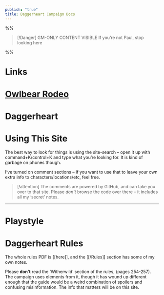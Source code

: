 ```yaml
---
publish: "true"
title: Daggerheart Campaign Docs
---
```

%%
> [!Danger] GM-ONLY CONTENT VISIBLE
> If you’re not Paul, stop looking here

%%

# Links
# [Owlbear Rodeo](https://www.owlbear.rodeo/room/FQgvZ2o7kSdb/TheBonedCalm)

# Daggerheart

# Using This Site
The best way to look for things is using the site-search – open it up with command+K/control+K and type what you’re looking for. It is kind of garbage on phones though.

I’ve turned on comment sections – if you want to use that to leave your own extra info to characters/locations/etc, feel free.

> [!attention]
> The comments are powered by GitHub, and can take you over to that site. Please *don’t* browse the code over there – it includes all my ‘secret’ notes.

***

# Playstyle

# Daggerheart Rules
The whole rules PDF is [[here]], and the [[/Rules]] section has some of my own notes.

Please **don’t** read the ‘Witherwild’ section of the rules, (pages 254-257). The campaign uses elements from it, though it has wound up different enough that the guide would be a weird combination of spoilers and confusing misinformation. The info that matters will be on this site.

